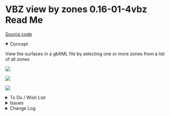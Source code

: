 # VBZ view by zones 0.16-01-4vbz Read Me

[Source code]( https://github.com/ladybug-tools/spider-gbxml-tools/blob/master/spider-gbxml-viewer/v-0-16-01/js-view/vbz-view-by-zones.js )

<details open >

<summary>Concept</summary>

View the surfaces in a gbXML file by selecting one or more zones from a list of all zones

![]( https://www.ladybug.tools/spider-gbxml-tools/images/zone-color-legend-default.png )

![]( https://www.ladybug.tools/spider-gbxml-tools/images/zone-color-legend-cool.png )

![]( https://www.ladybug.tools/spider-gbxml-tools/images/zone-color-legend-heat.png )

</details>

<details>

<summary>To Do / Wish List</summary>


</details>

<details>

<summary>Issues</summary>


</details>

<details>

<summary>Change Log</summary>

### 2019-07-01 ~ Theo

VBZ 0.16-01-4vbz

* B - VBZ.js: Fix select if model has one zone

### 2019-06-28 ~ Theo

VBZ 0.16-01-2vbz

* C - VBZ.js: move number found out of title

### 2019-06-27 ~ Theo

VBZ 0.16-01-2vbz

* F - VBZ.js: Add show more attributes
* F - VBZ.js: Add select by attributes
* F - VBZ.js: Add reset colors button
* F - VBZ: Add legend PNGs to readme

### 2019-06-24 ~ Theo

* F - First commit read me

</details>